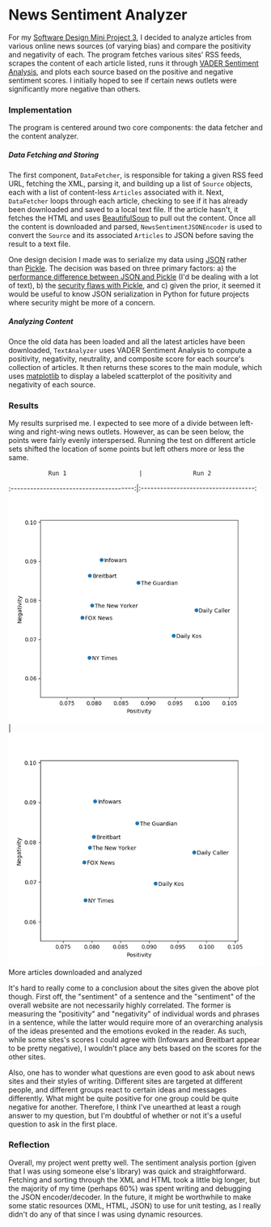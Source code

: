 # News Sentiment Analyzer

For my [Software Design Mini Project 3](https://sd17spring.github.io/assignments/mini-project-3-text-mining/), I decided to analyze articles from various online news sources (of varying bias) and compare the positivity and negativity of each. The program fetches various sites' RSS feeds, scrapes the content of each article listed, runs it through [VADER Sentiment Analysis](https://github.com/cjhutto/vaderSentiment), and plots each source based on the positive and negative sentiment scores. I initially hoped to see if certain news outlets were significantly more negative than others.

### Implementation

The program is centered around two core components: the data fetcher and the content analyzer.

##### Data Fetching and Storing

The first component, `DataFetcher`, is responsible for taking a given RSS feed URL, fetching the XML, parsing it, and building up a list of `Source` objects, each with a list of content-less `Articles` associated with it. Next, `DataFetcher` loops through each article, checking to see if it has already been downloaded and saved to a local text file. If the article hasn't, it fetches the HTML and uses [BeautifulSoup](https://www.crummy.com/software/BeautifulSoup/) to pull out the content. Once all the content is downloaded and parsed, `NewsSentimentJSONEncoder` is used to convert the `Source` and its associated `Articles` to JSON before saving the result to a text file.

One design decision I made was to serialize my data using [JSON](https://docs.python.org/3/library/json.html) rather than [Pickle](https://docs.python.org/3/library/pickle.html). The decision was based on three primary factors: a) the [performance difference between JSON and Pickle](https://konstantin.blog/2010/pickle-vs-json-which-is-faster/) (I'd be dealing with a lot of text), b) the [security flaws with Pickle](https://lincolnloop.com/blog/playing-pickle-security/), and c) given the prior, it seemed it would be useful to know JSON serialization in Python for future projects where security might be more of a concern.

##### Analyzing Content

Once the old data has been loaded and all the latest articles have been downloaded, `TextAnalyzer` uses VADER Sentiment Analysis to compute a positivity, negativity, neutrality, and composite score for each source's collection of articles. It then returns these scores to the main module, which uses [matplotlib](http://matplotlib.org/) to display a labeled scatterplot of the positivity and negativity of each source.

### Results

My results surprised me. I expected to see more of a divide between left-wing and right-wing news outlets. However, as can be seen below, the points were fairly evenly interspersed. Running the test on different article sets shifted the location of some points but left others more or less the same.

               Run 1                    |              Run 2
:--------------------------------------:|:-----------------------------------:
![Biased news comparison, first run](Results-1.png)  |  ![Biased news comparison, second run](Results-2.png) <br> More articles downloaded and analyzed

It's hard to really come to a conclusion about the sites given the above plot though. First off, the "sentiment" of a sentence and the "sentiment" of the overall website are not necessarily highly correlated. The former is measuring the "positivity" and "negativity" of individual words and phrases in a sentence, while the latter would require more of an overarching analysis of the ideas presented and the emotions evoked in the reader. As such, while some sites's scores I could agree with (Infowars and Breitbart appear to be pretty negative), I wouldn't place any bets based on the scores for the other sites.

Also, one has to wonder what questions are even good to ask about news sites and their styles of writing. Different sites are targeted at different people, and different groups react to certain ideas and messages differently. What might be quite positive for one group could be quite negative for another. Therefore, I think I've unearthed at least a rough answer to my question, but I'm doubtful of whether or not it's a useful question to ask in the first place.

### Reflection

Overall, my project went pretty well. The sentiment analysis portion (given that I was using someone else's library) was quick and straightforward. Fetching and sorting through the XML and HTML took a little big longer, but the majority of my time (perhaps 60%) was spent writing and debugging the JSON encoder/decoder. In the future, it might be worthwhile to make some static resources (XML, HTML, JSON) to use for unit testing, as I really didn't do any of that since I was using dynamic resources.
